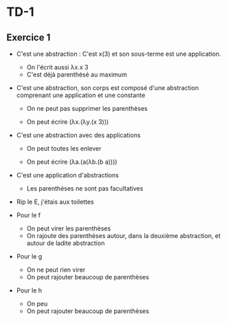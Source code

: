 # TD-1

## Exercice 1

* C'est une abstraction : C'est x(3) et son sous-terme est une application. 
  * On l'écrit aussi  λx.x 3
  * C'est déjà parenthésé au maximum
  
* C'est une abstraction, son corps est composé d'une abstraction comprenant une application et une constante
  * On ne peut pas supprimer les parenthèses
  
  * On peut écrire (λx.(λy.(x 3)))
  
* C'est une abstraction avec des applications
  
  * On peut toutes les enlever
  
  * On peut écrire (λa.(a(λb.(b a))))

* C'est une application d'abstractions
  * Les parenthèses ne sont pas facultatives
* Rip le E, j'étais aux toilettes
* Pour le f
  * On peut virer les parenthèses
  * On rajoute des parenthèses autour, dans la deuxième abstraction, et autour de ladite abstraction

* Pour le g
  * On ne peut rien virer
  * On peut rajouter beaucoup de parenthèses
* Pour le h
  * On peu
  * On peut rajouter beaucoup de parenthèses
